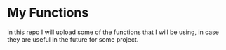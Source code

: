 # My Functions

in this repo I will upload some of the functions that I will be using, in case they are useful in the future for some project.